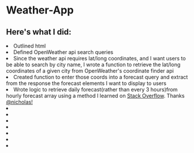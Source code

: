 # Weather-App


## Here's what I did: 

<li> Outlined html
<li> Defined OpenWeather api search queries
<li> Since the weather api requires lat/long coordinates, and I want users to be able to search by city name, I wrote a function to retrieve the lat/long coordinates of a given city from OpenWeather's coordinate finder api
<li> Created function to enter those coords into a forecast query and extract from the response the forecast elements I want to display to users
<li> Wrote logic to retrieve daily forecast(rather than every 3 hours)from hourly forecast array using a method I learned on <a href='https://stackoverflow.com/a/33483070'>Stack Overflow</a>. Thanks <a href='https://stackoverflow.com/users/586181/nicholas'>@nicholas!</a>
<li>
<li>
<li>
<li>
<li>
<li>
<li>